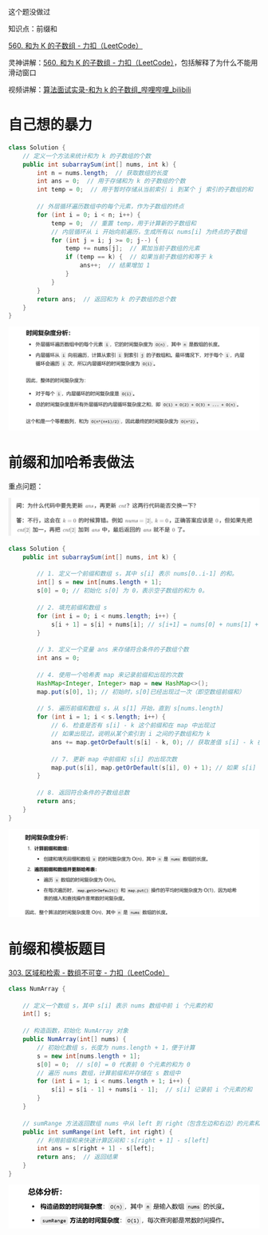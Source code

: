 



这个题没做过



知识点：前缀和



[560. 和为 K 的子数组 - 力扣（LeetCode）](https://leetcode.cn/problems/subarray-sum-equals-k/description/?envType=study-plan-v2&envId=top-100-liked)



灵神讲解：[560. 和为 K 的子数组 - 力扣（LeetCode）](https://leetcode.cn/problems/subarray-sum-equals-k/solutions/2781031/qian-zhui-he-ha-xi-biao-cong-liang-ci-bi-4mwr/?envType=study-plan-v2&envId=top-100-liked)，包括解释了为什么不能用滑动窗口



视频讲解：[算法面试实录-和为 k 的子数组_哔哩哔哩_bilibili](https://www.bilibili.com/video/BV1gN411E7Zx/?spm_id_from=333.337.search-card.all.click&vd_source=b5cc04f324fc9d6ee48a5febd77392fc)



# 自己想的暴力



```java
class Solution {
    // 定义一个方法来统计和为 k 的子数组的个数
    public int subarraySum(int[] nums, int k) {
        int n = nums.length;  // 获取数组的长度
        int ans = 0;  // 用于存储和为 k 的子数组的个数
        int temp = 0;  // 用于暂时存储从当前索引 i 到某个 j 索引的子数组的和

        // 外层循环遍历数组中的每个元素，作为子数组的终点
        for (int i = 0; i < n; i++) {
            temp = 0;  // 重置 temp，用于计算新的子数组和
            // 内层循环从 i 开始向前遍历，生成所有以 nums[i] 为终点的子数组
            for (int j = i; j >= 0; j--) {
                temp += nums[j];  // 累加当前子数组的元素
                if (temp == k) {  // 如果当前子数组的和等于 k
                    ans++;  // 结果增加 1
                }
            }
        }
        return ans;  // 返回和为 k 的子数组的总个数
    }
}

```



![{52D9E9E8-EDBA-4D9D-90E7-A0B622479F84}](assets/{52D9E9E8-EDBA-4D9D-90E7-A0B622479F84}.png)





# 前缀和加哈希表做法



重点问题：

![{E299F43B-1753-4A7A-A3D6-A3A540099960}](assets/{E299F43B-1753-4A7A-A3D6-A3A540099960}.png)





```java
class Solution {
    public int subarraySum(int[] nums, int k) {

        // 1. 定义一个前缀和数组 s，其中 s[i] 表示 nums[0..i-1] 的和。
        int[] s = new int[nums.length + 1];
        s[0] = 0; // 初始化 s[0] 为 0，表示空子数组的和为 0。

        // 2. 填充前缀和数组 s
        for (int i = 0; i < nums.length; i++) {
            s[i + 1] = s[i] + nums[i]; // s[i+1] = nums[0] + nums[1] + ... + nums[i]
        }

        // 3. 定义一个变量 ans 来存储符合条件的子数组个数
        int ans = 0;

        // 4. 使用一个哈希表 map 来记录前缀和出现的次数
        HashMap<Integer, Integer> map = new HashMap<>();
        map.put(s[0], 1); // 初始时，s[0]已经出现过一次（即空数组前缀和）

        // 5. 遍历前缀和数组 s，从 s[1] 开始，直到 s[nums.length]
        for (int i = 1; i < s.length; i++) {
            // 6. 检查是否有 s[i] - k 这个前缀和在 map 中出现过
            // 如果出现过，说明从某个索引到 i 之间的子数组和为 k
            ans += map.getOrDefault(s[i] - k, 0); // 获取差值 s[i] - k 在 map 中的出现次数

            // 7. 更新 map 中前缀和 s[i] 的出现次数
            map.put(s[i], map.getOrDefault(s[i], 0) + 1); // 如果 s[i] 之前没有出现过，则出现一次；如果出现过，次数 + 1
        }

        // 8. 返回符合条件的子数组总数
        return ans;
    }
}

```







![{B0BDF835-FC90-4DDB-9847-05286E7D9337}](assets/{B0BDF835-FC90-4DDB-9847-05286E7D9337}.png)

















# 前缀和模板题目



[303. 区域和检索 - 数组不可变 - 力扣（LeetCode）](https://leetcode.cn/problems/range-sum-query-immutable/description/)



```java
class NumArray {

    // 定义一个数组 s，其中 s[i] 表示 nums 数组中前 i 个元素的和
    int[] s;

    // 构造函数，初始化 NumArray 对象
    public NumArray(int[] nums) {
        // 初始化数组 s，长度为 nums.length + 1，便于计算
        s = new int[nums.length + 1];  
        s[0] = 0;  // s[0] = 0 代表前 0 个元素的和为 0
        // 遍历 nums 数组，计算前缀和并存储在 s 数组中
        for (int i = 1; i < nums.length + 1; i++) {
            s[i] = s[i - 1] + nums[i - 1];  // s[i] 记录前 i 个元素的和
        }
    }

    // sumRange 方法返回数组 nums 中从 left 到 right（包含左边和右边）的元素和
    public int sumRange(int left, int right) {
        // 利用前缀和来快速计算区间和：s[right + 1] - s[left]
        int ans = s[right + 1] - s[left];
        return ans;  // 返回结果
    }
}

```



![{EB489A25-AA60-4DC1-A0B3-A804909F9042}](assets/{EB489A25-AA60-4DC1-A0B3-A804909F9042}.png)